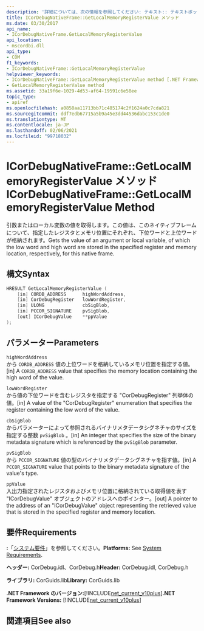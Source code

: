 ```yaml
---
description: '詳細については、次の情報を参照してください: テキスト:: テキストボックス'
title: ICorDebugNativeFrame::GetLocalMemoryRegisterValue メソッド
ms.date: 03/30/2017
api_name:
- ICorDebugNativeFrame.GetLocalMemoryRegisterValue
api_location:
- mscordbi.dll
api_type:
- COM
f1_keywords:
- ICorDebugNativeFrame::GetLocalMemoryRegisterValue
helpviewer_keywords:
- ICorDebugNativeFrame::GetLocalMemoryRegisterValue method [.NET Framework debugging]
- GetLocalMemoryRegisterValue method
ms.assetid: 33a19f6e-1029-4d53-af64-19591c6e58ee
topic_type:
- apiref
ms.openlocfilehash: a0858aa11713bb71c485174c2f1624a0c7cda821
ms.sourcegitcommit: ddf7edb67715a5b9a45e3dd44536dabc153c1de0
ms.translationtype: MT
ms.contentlocale: ja-JP
ms.lasthandoff: 02/06/2021
ms.locfileid: "99718032"
---
```

# <a name="icordebugnativeframegetlocalmemoryregistervalue-method"></a><span data-ttu-id="77302-103">ICorDebugNativeFrame::GetLocalMemoryRegisterValue メソッド</span><span class="sxs-lookup"><span data-stu-id="77302-103">ICorDebugNativeFrame::GetLocalMemoryRegisterValue Method</span></span>

<span data-ttu-id="77302-104">引数またはローカル変数の値を取得します。この値は、このネイティブフレームについて、指定したレジスタとメモリ位置にそれぞれ、下位ワードと上位ワードが格納されます。</span><span class="sxs-lookup"><span data-stu-id="77302-104">Gets the value of an argument or local variable, of which the low word and high word are stored in the specified register and memory location, respectively, for this native frame.</span></span>  
  
## <a name="syntax"></a><span data-ttu-id="77302-105">構文</span><span class="sxs-lookup"><span data-stu-id="77302-105">Syntax</span></span>  
  
```cpp  
HRESULT GetLocalMemoryRegisterValue (  
    [in] CORDB_ADDRESS      highWordAddress,  
    [in] CorDebugRegister   lowWordRegister,  
    [in] ULONG              cbSigBlob,  
    [in] PCCOR_SIGNATURE    pvSigBlob,  
    [out] ICorDebugValue    **ppValue  
);  
```  
  
## <a name="parameters"></a><span data-ttu-id="77302-106">パラメーター</span><span class="sxs-lookup"><span data-stu-id="77302-106">Parameters</span></span>  

 `highWordAddress`  
 <span data-ttu-id="77302-107">から `CORDB_ADDRESS` 値の上位ワードを格納しているメモリ位置を指定する値。</span><span class="sxs-lookup"><span data-stu-id="77302-107">[in] A `CORDB_ADDRESS` value that specifies the memory location containing the high word of the value.</span></span>  
  
 `lowWordRegister`  
 <span data-ttu-id="77302-108">から値の下位ワードを含むレジスタを指定する "CorDebugRegister" 列挙体の値。</span><span class="sxs-lookup"><span data-stu-id="77302-108">[in] A value of the "CorDebugRegister" enumeration that specifies the register containing the low word of the value.</span></span>  
  
 `cbSigBlob`  
 <span data-ttu-id="77302-109">からパラメーターによって参照されるバイナリメタデータシグネチャのサイズを指定する整数 `pvSigBlob` 。</span><span class="sxs-lookup"><span data-stu-id="77302-109">[in] An integer that specifies the size of the binary metadata signature which is referenced by the `pvSigBlob` parameter.</span></span>  
  
 `pvSigBlob`  
 <span data-ttu-id="77302-110">から `PCCOR_SIGNATURE` 値の型のバイナリメタデータシグネチャを指す値。</span><span class="sxs-lookup"><span data-stu-id="77302-110">[in] A `PCCOR_SIGNATURE` value that points to the binary metadata signature of the value's type.</span></span>  
  
 `ppValue`  
 <span data-ttu-id="77302-111">入出力指定されたレジスタおよびメモリ位置に格納されている取得値を表す "ICorDebugValue" オブジェクトのアドレスへのポインター。</span><span class="sxs-lookup"><span data-stu-id="77302-111">[out] A pointer to the address of an "ICorDebugValue" object representing the retrieved value that is stored in the specified register and memory location.</span></span>  
  
## <a name="requirements"></a><span data-ttu-id="77302-112">要件</span><span class="sxs-lookup"><span data-stu-id="77302-112">Requirements</span></span>  

 <span data-ttu-id="77302-113">**:**「[システム要件](../../get-started/system-requirements.md)」を参照してください。</span><span class="sxs-lookup"><span data-stu-id="77302-113">**Platforms:** See [System Requirements](../../get-started/system-requirements.md).</span></span>  
  
 <span data-ttu-id="77302-114">**ヘッダー:** CorDebug.idl、CorDebug.h</span><span class="sxs-lookup"><span data-stu-id="77302-114">**Header:** CorDebug.idl, CorDebug.h</span></span>  
  
 <span data-ttu-id="77302-115">**ライブラリ:** CorGuids.lib</span><span class="sxs-lookup"><span data-stu-id="77302-115">**Library:** CorGuids.lib</span></span>  
  
 <span data-ttu-id="77302-116">**.NET Framework のバージョン:**[!INCLUDE[net_current_v10plus](../../../../includes/net-current-v10plus-md.md)]</span><span class="sxs-lookup"><span data-stu-id="77302-116">**.NET Framework Versions:** [!INCLUDE[net_current_v10plus](../../../../includes/net-current-v10plus-md.md)]</span></span>  
  
## <a name="see-also"></a><span data-ttu-id="77302-117">関連項目</span><span class="sxs-lookup"><span data-stu-id="77302-117">See also</span></span>
